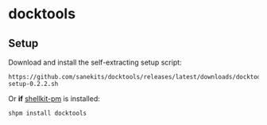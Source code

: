 # docktools

## Setup

Download and install the self-extracting setup script:

    https://github.com/sanekits/docktools/releases/latest/downloads/docktools-setup-0.2.2.sh

Or **if** [shellkit-pm](https://github.com/sanekits/shellkit-pm) is installed:

    shpm install docktools

##
